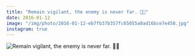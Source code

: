 ```yaml
---
title: "Remain vigilant, the enemy is never far. 👴🏻"
date: 2016-01-12
image: "/img/photo/2016-01-12-eb7fb37b357fc65055a0ad16bce7e458.jpg"
instagram: true
---
```


![Remain vigilant, the enemy is never far. 👴🏻](/img/photo/2016-01-12-eb7fb37b357fc65055a0ad16bce7e458.jpg)
